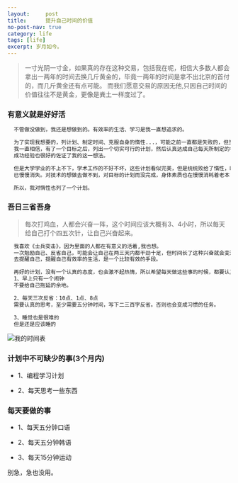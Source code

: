```yaml
---
layout:     post
title:      提升自己时间的价值
no-post-nav: true
category: life
tags: [life]
excerpt: 岁月如今。
---
```


> 一寸光阴一寸金，如果真的存在这种交易，包括我在呢，相信大多数人都会拿出一两年的时间去换几斤黄金的，毕竟一两年的时间是拿不出北京的首付的，而几斤黄金还有点可能。
> 而我们愿意交易的原因无他,只因自己时间的价值往往不是黄金，更像是粪土一样度过了。

### 有意义就是好好活

```html
  不管做没做到，我还是想做到的。有效率的生活、学习是我一直想追求的。

  为了实现我想要的，列计划、制定时间、克服自身的惰性...，可能之前一直都是失败的，但至少我还没有放弃，自我安慰。
  我一直相信，有了一个目标之后，列出一个切实可行的计划，然后认真达成自己每天所制定的各个事项，这样实现目标一定是水到渠成的事。而且高考的
  成功经验也很好的佐证了我的这一想法。

  但是大学学业的不上不下，学术工作的不好不坏，这些计划看似完美，但是统统败给了惰性，时间一长，慢慢也会习惯这种失败的感觉。所以失败的耻辱感
  已慢慢消失。对技术的想做去做不到，对目标的计划而没完成，身体素质也在慢慢消耗着老本... 惰性猛如虎也。

  所以，我对惰性也列了一个计划。

```

### 吾日三省吾身

> 每次打鸡血，人都会兴奋一阵，这个时间应该大概有3、4小时，所以每天给自己打个四五次针，让自己兴奋起来。

```html 
  我喜欢《士兵突击》，因为里面的人都在有意义的活着,我也想。
  一次勉励自己、反省自己，可能会让自己在两三天内都干劲十足，但时间长了这种兴奋就会变淡，容易遗忘。所以一天分时段
  去提醒自己，提醒自己有效率的生活，是一个比较有效的手段。

  再好的计划，没有一个认真的态度，也会激不起热情，所以希望每天做这些事的时候，都要认真以待。
  1、早上只有一个闹钟
  不要给自己拖延的余地。

  2、每天三次反省：10点、1点、8点
  需要认真的思考，至少需要五分钟时间，写下二三百字反省。否则也会变成习惯的任务。

  3、睡觉也是很难的
  但是还是应该睡的

```

![我的时间表](https://hunzino1.github.io/assets/images/2018/life/time.jpge)

### 计划中不可缺少的事(3个月内)

- 1、编程学习计划

- 2、每天思考一些东西

### 每天要做的事

- 1、每天五分钟口语

- 2、每天五分钟韩语

- 3、每天15分钟运动

别急，急也没用。
